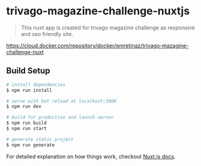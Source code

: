 # trivago-magazine-challenge-nuxtjs

> This nuxt app is created for trivago magazine challenge as responsive and seo friendly site.

https://cloud.docker.com/repository/docker/emretinaz/trivago-mazagine-challenge-nuxt

## Build Setup

``` bash
# install dependencies
$ npm run install

# serve with hot reload at localhost:3000
$ npm run dev

# build for production and launch server
$ npm run build
$ npm run start

# generate static project
$ npm run generate
```

For detailed explanation on how things work, checkout [Nuxt.js docs](https://nuxtjs.org).

